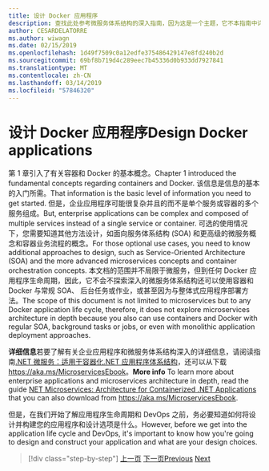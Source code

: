 ```yaml
---
title: 设计 Docker 应用程序
description: 查找此处参考微服务体系结构的深入指南，因为这是一个主题，它不本指南中详述。
author: CESARDELATORRE
ms.author: wiwagn
ms.date: 02/15/2019
ms.openlocfilehash: 1d49f7509c0a12edfe375486429147e8fd240b2d
ms.sourcegitcommit: 69bf8b719d4c289eec7b45336d0b933dd7927841
ms.translationtype: MT
ms.contentlocale: zh-CN
ms.lasthandoff: 03/14/2019
ms.locfileid: "57846320"
---
```

# <a name="design-docker-applications"></a><span data-ttu-id="8e205-103">设计 Docker 应用程序</span><span class="sxs-lookup"><span data-stu-id="8e205-103">Design Docker applications</span></span>

<span data-ttu-id="8e205-104">第 1 章引入了有关容器和 Docker 的基本概念。</span><span class="sxs-lookup"><span data-stu-id="8e205-104">Chapter 1 introduced the fundamental concepts regarding containers and Docker.</span></span> <span data-ttu-id="8e205-105">该信息是信息的基本的入门所需。</span><span class="sxs-lookup"><span data-stu-id="8e205-105">That information is the basic level of information you need to get started.</span></span> <span data-ttu-id="8e205-106">但是，企业应用程序可能很复杂并且的而不是单个服务或容器的多个服务组成。</span><span class="sxs-lookup"><span data-stu-id="8e205-106">But, enterprise applications can be complex and composed of multiple services instead of a single service or container.</span></span> <span data-ttu-id="8e205-107">可选的使用情况下，您需要知道其他方法设计，如面向服务体系结构 (SOA) 和更高级的微服务概念和容器业务流程的概念。</span><span class="sxs-lookup"><span data-stu-id="8e205-107">For those optional use cases, you need to know additional approaches to design, such as Service-Oriented Architecture (SOA) and the more advanced microservices concepts and container orchestration concepts.</span></span> <span data-ttu-id="8e205-108">本文档的范围并不局限于微服务，但到任何 Docker 应用程序生命周期，因此，它不会不探索深入的微服务体系结构还可以使用容器和 Docker 与常规 SOA、 后台任务或作业，或甚至因为与整体式应用程序部署方法。</span><span class="sxs-lookup"><span data-stu-id="8e205-108">The scope of this document is not limited to microservices but to any Docker application life cycle, therefore, it does not explore microservices architecture in depth because you also can use containers and Docker with regular SOA, background tasks or jobs, or even with monolithic application deployment approaches.</span></span>

<span data-ttu-id="8e205-109">**详细信息**若要了解有关企业应用程序和微服务体系结构深入的详细信息，请阅读指南[.NET 微服务：适用于容器化.NET 应用程序体系结构](../../microservices-architecture/index.md)，还可以从下载<https://aka.ms/MicroservicesEbook>。</span><span class="sxs-lookup"><span data-stu-id="8e205-109">**More info** To learn more about enterprise applications and microservices architecture in depth, read the guide [NET Microservices: Architecture for Containerized .NET Applications](../../microservices-architecture/index.md) that you can also download from <https://aka.ms/MicroservicesEbook>.</span></span>

<span data-ttu-id="8e205-110">但是，在我们开始了解应用程序生命周期和 DevOps 之前，务必要知道如何将设计并构建您的应用程序和设计选项是什么。</span><span class="sxs-lookup"><span data-stu-id="8e205-110">However, before we get into the application life cycle and DevOps, it's important to know how you're going to design and construct your application and what are your design choices.</span></span>

>[!div class="step-by-step"]
><span data-ttu-id="8e205-111">[上一页](index.md)
>[下一页](common-container-design-principles.md)</span><span class="sxs-lookup"><span data-stu-id="8e205-111">[Previous](index.md)
[Next](common-container-design-principles.md)</span></span>